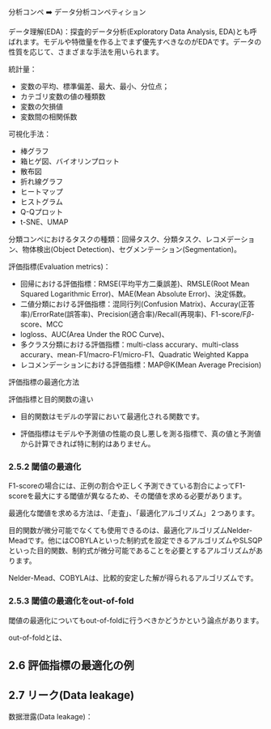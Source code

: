 分析コンペ ➡️ データ分析コンペティション

データ理解(EDA)：探査的データ分析(Exploratory Data Analysis, EDA)とも呼ばれます。モデルや特徴量を作る上でまず優先すべきなのがEDAです。データの性質を応じて、さまざまな手法を用いられます。

統計量：

* 変数の平均、標準偏差、最大、最小、分位点；
* カテゴリ変数の値の種類数
* 変数の欠損値
* 変数間の相関係数

可視化手法：

+ 棒グラフ
+ 箱ヒゲ図、バイオリンプロット
+ 散布図
+ 折れ線グラフ
+ ヒートマップ
+ ヒストグラム
+ Q-Qプロット
+ t-SNE、UMAP

分類コンペにおけるタスクの種類：回帰タスク、分類タスク、レコメデーション、物体検出(Object Detection)、セグメンテーション(Segmentation)。

評価指標(Evaluation metrics)：

+ 回帰における評価指標：RMSE(平均平方二乗誤差)、RMSLE(Root Mean Squared Logarithmic Error)、MAE(Mean Absolute Error)、決定係数。
+ 二値分類における評価指標：混同行列(Confusion Matrix)、Accuray(正答率)/ErrorRate(誤答率)、Precision(適合率)/Recall(再現率)、F1-score/F$\beta$-score、MCC
+ logloss、AUC(Area Under the ROC Curve)、
+ 多クラス分類における評価指標：multi-class accurary、multi-class accurary、mean-F1/macro-F1/micro-F1、Quadratic Weighted Kappa
+ レコメンデーションにおける評価指標：MAP@K(Mean Average Precision)

評価指標の最適化方法



評価指標と目的関数の違い

+ 目的関数はモデルの学習において最適化される関数です。

+ 評価指標はモデルや予測値の性能の良し悪しを測る指標で、真の値と予測値から計算できれば特に制約はありません。

### 2.5.2 閾値の最適化

F1-scoreの場合には、正例の割合や正しく予測できている割合によってF1-scoreを最大にする閾値が異なるため、その閾値を求める必要があります。

最適化な閾値を求める方法は、「走査」、「最適化アルゴリズム」２つあります。

目的関数が微分可能でなくても使用できるのは、最適化アルゴリズムNelder-Meadです。他にはCOBYLAといった制約式を設定できるアルゴリズムやSLSQPといった目的関数、制約式が微分可能であることを必要とするアルゴリズムがあります。

Nelder-Mead、COBYLAは、比較的安定した解が得られるアルゴリズムです。

### 2.5.3 閾値の最適化をout-of-fold

閾値の最適化についてもout-of-foldに行うべきかどうかという論点があります。

out-of-foldとは、

## 2.6 評価指標の最適化の例



## 2.7 リーク(Data leakage)

数据泄露(Data leakage)：

## 







